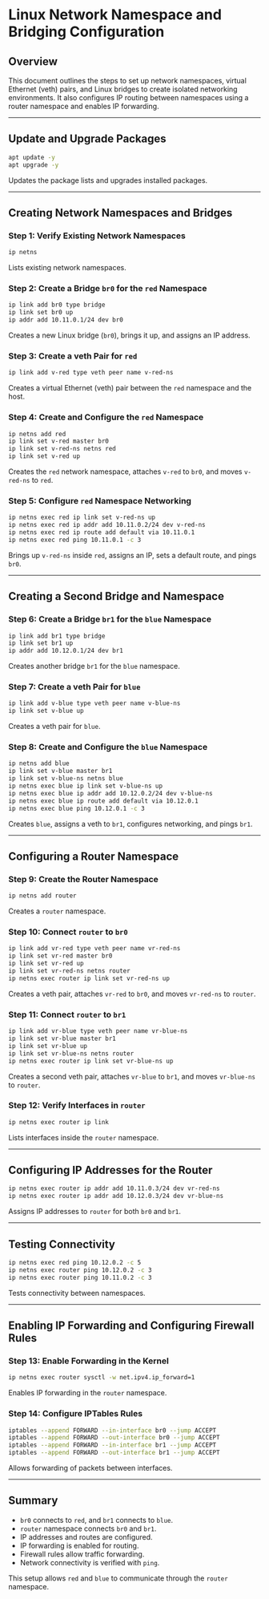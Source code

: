 # Linux Network Namespace and Bridging Configuration

## Overview
This document outlines the steps to set up network namespaces, virtual Ethernet (veth) pairs, and Linux bridges to create isolated networking environments. It also configures IP routing between namespaces using a router namespace and enables IP forwarding.

---

## Update and Upgrade Packages
```bash
apt update -y
apt upgrade -y
```
Updates the package lists and upgrades installed packages.

---

## Creating Network Namespaces and Bridges

### Step 1: Verify Existing Network Namespaces
```bash
ip netns
```
Lists existing network namespaces.

### Step 2: Create a Bridge `br0` for the `red` Namespace
```bash
ip link add br0 type bridge
ip link set br0 up
ip addr add 10.11.0.1/24 dev br0
```
Creates a new Linux bridge (`br0`), brings it up, and assigns an IP address.

### Step 3: Create a veth Pair for `red`
```bash
ip link add v-red type veth peer name v-red-ns
```
Creates a virtual Ethernet (veth) pair between the `red` namespace and the host.

### Step 4: Create and Configure the `red` Namespace
```bash
ip netns add red
ip link set v-red master br0
ip link set v-red-ns netns red
ip link set v-red up
```
Creates the `red` network namespace, attaches `v-red` to `br0`, and moves `v-red-ns` to `red`.

### Step 5: Configure `red` Namespace Networking
```bash
ip netns exec red ip link set v-red-ns up
ip netns exec red ip addr add 10.11.0.2/24 dev v-red-ns
ip netns exec red ip route add default via 10.11.0.1
ip netns exec red ping 10.11.0.1 -c 3
```
Brings up `v-red-ns` inside `red`, assigns an IP, sets a default route, and pings `br0`.

---

## Creating a Second Bridge and Namespace

### Step 6: Create a Bridge `br1` for the `blue` Namespace
```bash
ip link add br1 type bridge
ip link set br1 up
ip addr add 10.12.0.1/24 dev br1
```
Creates another bridge `br1` for the `blue` namespace.

### Step 7: Create a veth Pair for `blue`
```bash
ip link add v-blue type veth peer name v-blue-ns
ip link set v-blue up
```
Creates a veth pair for `blue`.

### Step 8: Create and Configure the `blue` Namespace
```bash
ip netns add blue
ip link set v-blue master br1
ip link set v-blue-ns netns blue
ip netns exec blue ip link set v-blue-ns up
ip netns exec blue ip addr add 10.12.0.2/24 dev v-blue-ns
ip netns exec blue ip route add default via 10.12.0.1
ip netns exec blue ping 10.12.0.1 -c 3
```
Creates `blue`, assigns a veth to `br1`, configures networking, and pings `br1`.

---

## Configuring a Router Namespace

### Step 9: Create the Router Namespace
```bash
ip netns add router
```
Creates a `router` namespace.

### Step 10: Connect `router` to `br0`
```bash
ip link add vr-red type veth peer name vr-red-ns
ip link set vr-red master br0
ip link set vr-red up
ip link set vr-red-ns netns router
ip netns exec router ip link set vr-red-ns up
```
Creates a veth pair, attaches `vr-red` to `br0`, and moves `vr-red-ns` to `router`.

### Step 11: Connect `router` to `br1`
```bash
ip link add vr-blue type veth peer name vr-blue-ns
ip link set vr-blue master br1
ip link set vr-blue up
ip link set vr-blue-ns netns router
ip netns exec router ip link set vr-blue-ns up
```
Creates a second veth pair, attaches `vr-blue` to `br1`, and moves `vr-blue-ns` to `router`.

### Step 12: Verify Interfaces in `router`
```bash
ip netns exec router ip link
```
Lists interfaces inside the `router` namespace.

---

## Configuring IP Addresses for the Router
```bash
ip netns exec router ip addr add 10.11.0.3/24 dev vr-red-ns
ip netns exec router ip addr add 10.12.0.3/24 dev vr-blue-ns
```
Assigns IP addresses to `router` for both `br0` and `br1`.

---

## Testing Connectivity
```bash
ip netns exec red ping 10.12.0.2 -c 5
ip netns exec router ping 10.12.0.2 -c 3
ip netns exec router ping 10.11.0.2 -c 3
```
Tests connectivity between namespaces.

---

## Enabling IP Forwarding and Configuring Firewall Rules

### Step 13: Enable Forwarding in the Kernel
```bash
ip netns exec router sysctl -w net.ipv4.ip_forward=1
```
Enables IP forwarding in the `router` namespace.

### Step 14: Configure IPTables Rules
```bash
iptables --append FORWARD --in-interface br0 --jump ACCEPT
iptables --append FORWARD --out-interface br0 --jump ACCEPT
iptables --append FORWARD --in-interface br1 --jump ACCEPT
iptables --append FORWARD --out-interface br1 --jump ACCEPT
```
Allows forwarding of packets between interfaces.

---

## Summary
- `br0` connects to `red`, and `br1` connects to `blue`.
- `router` namespace connects `br0` and `br1`.
- IP addresses and routes are configured.
- IP forwarding is enabled for routing.
- Firewall rules allow traffic forwarding.
- Network connectivity is verified with `ping`.

This setup allows `red` and `blue` to communicate through the `router` namespace.